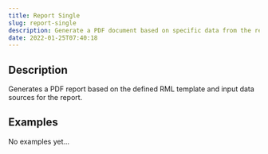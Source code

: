 ```yaml
---
title: Report Single
slug: report-single
description: Generate a PDF document based on specific data from the report
date: 2022-01-25T07:40:18
---
```



## Description


Generates a PDF report based on the defined RML template and input data sources for the report.



## Examples

No examples yet...
